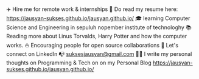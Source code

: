 ✈️ Hire me for remote work & internships
💼 Do read my resume here: https://jausyan-sukses.github.io/jausyan.github.io/
🎓 learning Computer Science and Engineering in sepuluh nopember institute of technologhy
📚 Reading more about Linus Torvalds, Harry Potter and how the computer works.
⛵ Encouraging people for open source collaborations
🎉 Let's connect on LinkedIn
📭 suksesjausyan@gmail.com
✍🏻 I write my personal thoughts on Programming & Tech on on my Personal Blog
https://jausyan-sukses.github.io/jausyan.github.io/

<!---
jausyan-sukses/jausyan-sukses is a ✨ special ✨ repository because its `README.md` (this file) appears on your GitHub profile.
You can click the Preview link to take a look at your changes.
--->
